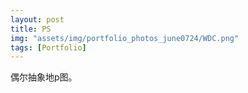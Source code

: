 ```yaml
---
layout: post
title: PS
img: "assets/img/portfolio_photos_june0724/WDC.png"
tags: [Portfolio]
---
```


偶尔抽象地p图。
